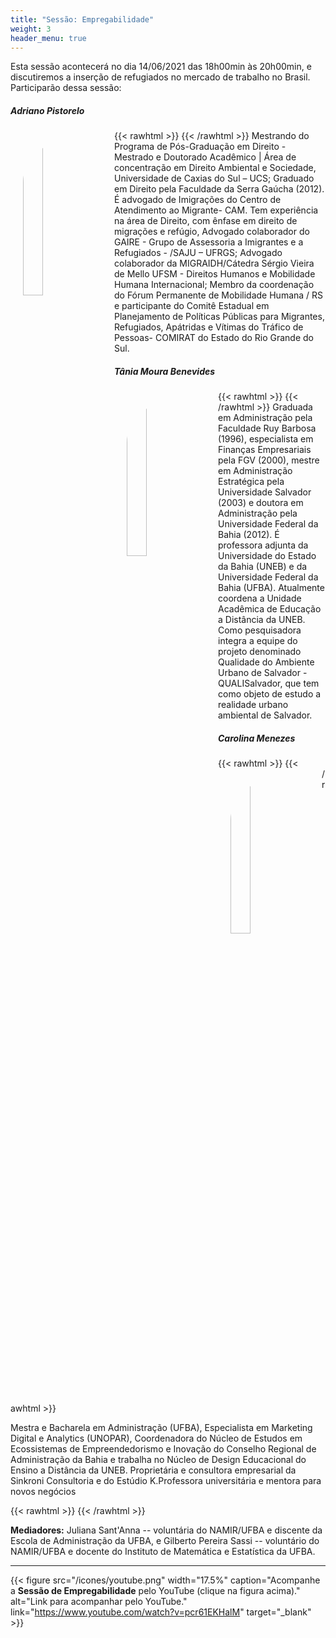 ```yaml
---
title: "Sessão: Empregabilidade"
weight: 3
header_menu: true
---
```


Esta sessão acontecerá no dia 14/06/2021 das 18h00min às 20h00min, e discutiremos a inserção de refugiados no mercado de trabalho no Brasil. Participarão dessa sessão:

##### Adriano Pistorelo

{{< rawhtml >}}
<img src="/fotos/adriano-smaller.jpg" width="25%" style="float: left; padding: 20px; border-radius: 1000px;">
{{< /rawhtml >}}
Mestrando do Programa de Pós-Graduação em Direito - Mestrado e Doutorado Acadêmico | Área de concentração em Direito Ambiental e Sociedade, Universidade de Caxias do Sul – UCS; Graduado em Direito pela Faculdade da Serra Gaúcha (2012). É advogado de Imigrações do Centro de Atendimento ao Migrante- CAM. Tem experiência na área de Direito, com ênfase em direito de migrações e refúgio, Advogado colaborador do GAIRE - Grupo de Assessoria a Imigrantes e a Refugiados - /SAJU – UFRGS; Advogado colaborador da MIGRAIDH/Cátedra Sérgio Vieira de Mello UFSM - Direitos Humanos e Mobilidade Humana Internacional; Membro da coordenação do Fórum Permanente de Mobilidade Humana / RS e participante do Comitê Estadual em Planejamento de Políticas Públicas para Migrantes, Refugiados, Apátridas e Vítimas do Tráfico de Pessoas- COMIRAT do Estado do Rio Grande do Sul.

##### Tânia Moura Benevides

{{< rawhtml >}}
<img src="/fotos/tania-smaller.jpg" width="25%" style="float: left; padding: 20px; border-radius: 1000px;">
{{< /rawhtml >}}
Graduada em Administração pela Faculdade Ruy Barbosa (1996), especialista em Finanças Empresariais pela FGV (2000), mestre em Administração Estratégica pela Universidade Salvador (2003) e doutora em Administração pela Universidade Federal da Bahia (2012). É professora adjunta da Universidade do Estado da Bahia (UNEB) e da Universidade Federal da Bahia (UFBA). Atualmente coordena a Unidade Acadêmica de Educação a Distância da UNEB. Como pesquisadora integra a equipe do projeto denominado Qualidade do Ambiente Urbano de Salvador - QUALISalvador, que tem como objeto de estudo a realidade urbano ambiental de Salvador.

##### Carolina Menezes

{{< rawhtml >}}
<img src="/fotos/carolina-smaller.jpg" width="25%" style="float: left; padding: 20px; border-radius: 1000px;">
{{< /rawhtml >}}

Mestra e Bacharela em Administração (UFBA), Especialista em Marketing Digital e Analytics (UNOPAR), Coordenadora do Núcleo de Estudos em Ecossistemas de Empreendedorismo e Inovação do Conselho Regional de Administração da Bahia e trabalha no Núcleo de Design Educacional do Ensino a Distância da UNEB. Proprietária e consultora empresarial da Sinkroni Consultoria e do Estúdio K.Professora universitária e mentora para novos negócios

{{< rawhtml >}}
<span style="clear: both;"></span>
{{< /rawhtml >}}


**Mediadores:** Juliana Sant'Anna  -- voluntária do NAMIR/UFBA e discente da Escola de Administração da UFBA, e Gilberto Pereira Sassi -- voluntário do NAMIR/UFBA e docente do Instituto de Matemática e Estatística da UFBA.

----

{{< figure src="/icones/youtube.png" width="17.5%" caption="Acompanhe a **Sessão de Empregabilidade** pelo YouTube (clique na figura acima)." alt="Link para acompanhar pelo YouTube." link="https://www.youtube.com/watch?v=pcr61EKHalM" target="_blank" >}}
